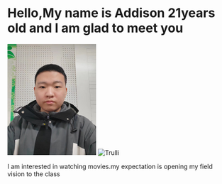 <!DOCTYPE html>
 <html>

  <body>

   <h1>Hello,My name is Addison 21years old and I am glad to meet you</h1>
   <img src="8df53b31b9e3c0d48e010991f66c8d7.jpg" width="200" height=250">
   <img width="500" height="333" alt="Trulli" src="https://tse2-mm.cn.bing.net/th/id/OIP-C.xJt38dVPSj9s_WyNDvE08QHaJQ?pid=ImgDet&rs=1.jpg">                                                                           
   <p>I am interested in watching movies.my expectation is opening my field vision to the class</p >

  </body>
 </html>
